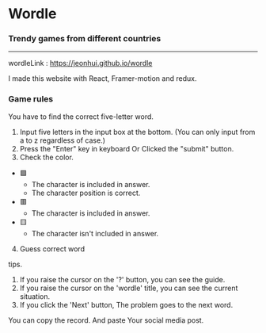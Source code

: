 Wordle
 =============
 ### Trendy games from different countries
  
 -------------
 wordleLink : <https://jeonhui.github.io/wordle>

 I made this website with React, Framer-motion and redux.
  
### Game rules  
You have to find the correct five-letter word.
 1. Input five letters in the input box at the bottom.
    (You can only input from a to z regardless of case.)
 2. Press the "Enter" key in keyboard Or  Clicked the "submit" button.
 3. Check the color.

 + 🟩
   * The character is included in answer.
   * The character position is correct.
 + 🟥
   * The character is included in answer.
 + 🟨
   * The character isn't included in answer.
 4. Guess correct word  

 tips.
 1. If you raise the cursor on the '?' button, you can see the guide.
 2. If you raise the cursor on the 'wordle' title, you can see the current situation.
 3. If you click the 'Next' button, The problem goes to the next word.

 You can copy the record. And paste Your social media post.
